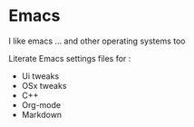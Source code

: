 # Emacs

I like emacs ... and other operating systems too<br/>

Literate Emacs settings files for : <br/>

* Ui tweaks
* OSx tweaks
* C++
* Org-mode
* Markdown